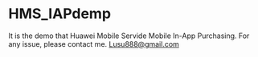 # HMS_IAPdemp
It is the demo that Huawei Mobile Servide Mobile In-App Purchasing.
For any issue, please contact me. Lusu888@gmail.com
